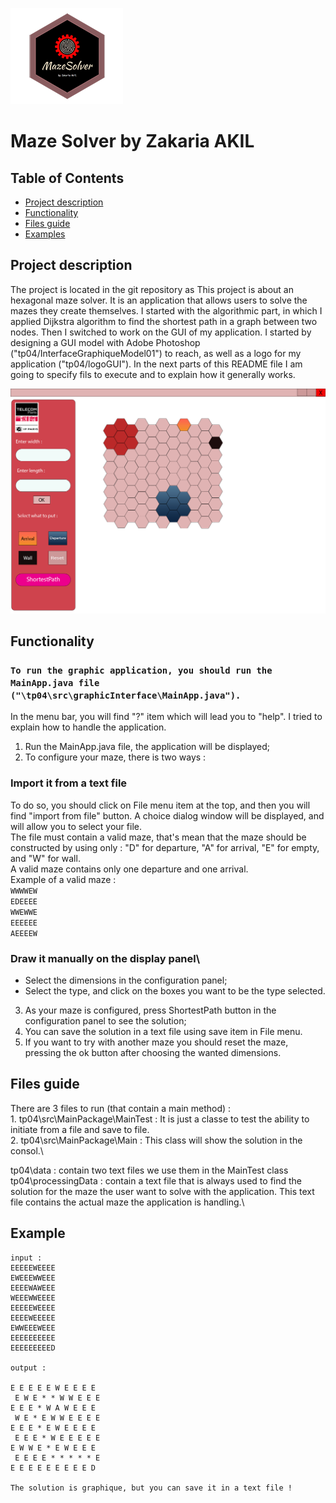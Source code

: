 ![Alt text](logoGUI.png)
# Maze Solver by Zakaria AKIL
## Table of Contents

- [Project description](#Project_description)
- [Functionality](#Functionality)
- [Files guide](#Files_guide)
- [Examples](#examples)
## Project description
The project is located in the git repository as 
This project is about an hexagonal maze solver. It is an application that allows users to solve the mazes they create themselves. I started with the algorithmic part, in which I applied Dijkstra algorithm to find the shortest path in a graph between two nodes. Then I switched to work on the GUI of my application. I started by designing a GUI model with Adobe Photoshop ("tp04/InterfaceGraphiqueModel01") to reach, as well as a logo for my application ("tp04/logoGUI"). In the next parts of this README file I am going to specify fils to execute and to explain how it generally works.

![Alt text](InterfaceGraphiqueModel01.png "Graphic interface Model")


## Functionality
### `To run the graphic application, you should run the MainApp.java file ("\tp04\src\graphicInterface\MainApp.java").`
In the menu bar, you will find "?" item which will lead you to "help". I tried to explain how to handle the application.

1. Run the MainApp.java file, the application will be displayed;
2. To configure your maze, there is two ways :
### Import it from a text file

To do so, you should click on File menu item at the top, and then you will find "import from file" button. A choice dialog window will be displayed, and will allow you to select your file.\
The file must contain a valid maze, that's mean that the maze should be constructed by using only : "D" for departure, "A" for arrival, "E" for empty, and "W" for wall.\
A valid maze contains only one departure and one arrival.\
Example of a valid maze : \
    `WWWWEW`\
    `EDEEEE`\
    `WWEWWE`\
    `EEEEEE`\
    `AEEEEW`
### Draw it manually on the display panel\
- Select the dimensions in the configuration panel;
- Select the type, and click on the boxes you want to be the type selected. 
3. As your maze is configured, press ShortestPath button in the configuration panel to see the solution;
4. You can save the solution in a text file using save item in File menu.
5. If you want to try with another maze you should reset the maze, pressing the ok button after choosing the wanted dimensions.

## Files guide
There are 3 files to run (that contain a main method) : \
    1. tp04\src\MainPackage\MainTest : It is just a classe to test the ability to initiate from a file and save to file.\
    2. tp04\src\MainPackage\Main : This class will show the solution in the consol.\

tp04\data : contain two text files we use them in the MainTest class
tp04\processingData : contain a text file that is always used to find the solution for the maze the user want to solve with the application. This text file contains the actual maze the application is handling.\
    
## Example
    input : 
    EEEEEWEEEE
    EWEEEWWEEE
    EEEEWAWEEE
    WEEEWWEEEE
    EEEEEWEEEE
    EEEEWEEEEE
    EWWEEEWEEE
    EEEEEEEEEE
    EEEEEEEEED

    output : 

    E E E E E W E E E E
     E W E * * W W E E E
    E E E * W A W E E E
     W E * E W W E E E E 
    E E E * E W E E E E
     E E E * W E E E E E
    E W W E * E W E E E 
     E E E E * * * * * E
    E E E E E E E E E D

    The solution is graphique, but you can save it in a text file !
